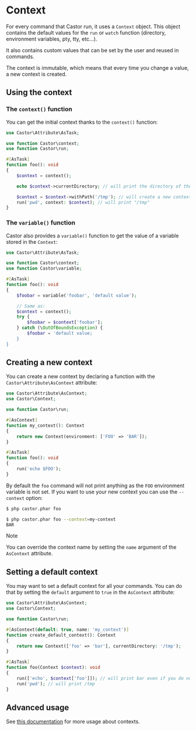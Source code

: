 # Context

For every command that Castor run, it uses a `Context` object. This object
contains the default values for the `run` or `watch` function (directory,
environment variables, pty, tty, etc...).

It also contains custom values that can be set by the user and reused in
commands.

The context is immutable, which means that every time you change a value, a new
context is created.

## Using the context

### The `context()` function

You can get the initial context thanks to the `context()` function:

```php
use Castor\Attribute\AsTask;

use function Castor\context;
use function Castor\run;

#[AsTask]
function foo(): void
{
    $context = context();

    echo $context->currentDirectory; // will print the directory of the castor.php file

    $context = $context->withPath('/tmp'); // will create a new context where the current directory is /tmp
    run('pwd', context: $context); // will print "/tmp"
}
```

### The `variable()` function

Castor also provides a `variable()` function to get the value of a variable
stored in the `Context`:

```php
use Castor\Attribute\AsTask;

use function Castor\context;
use function Castor\variable;

#[AsTask]
function foo(): void
{
    $foobar = variable('foobar', 'default value');

    // Same as:
    $context = context();
    try {
        $foobar = $context['foobar'];
    } catch (\OutOfBoundsException) {
        $foobar = 'default value;
    }
}
```

## Creating a new context

You can create a new context by declaring a function with
the `Castor\Attribute\AsContext` attribute:

```php
use Castor\Attribute\AsContext;
use Castor\Context;

use function Castor\run;

#[AsContext]
function my_context(): Context
{
    return new Context(environment: ['FOO' => 'BAR']);
}

#[AsTask]
function foo(): void
{
    run('echo $FOO');
}
```

By default the `foo` command will not print anything as the `FOO` environment
variable is not set. If you want to use your new context you can use
the `--context` option:

```bash
$ php castor.phar foo

$ php castor.phar foo --context=my-context
BAR
```

> [!NOTE]
> You can override the context name by setting the `name` argument of the
> `AsContext` attribute.

## Setting a default context

You may want to set a default context for all your commands. You can do that by
setting the `default` argument to `true` in the `AsContext` attribute:

```php
use Castor\Attribute\AsContext;
use Castor\Context;

use function Castor\run;

#[AsContext(default: true, name: 'my_context')]
function create_default_context(): Context
{
    return new Context(['foo' => 'bar'], currentDirectory: '/tmp');
}

#[AsTask]
function foo(Context $context): void
{
    run(['echo', $context['foo']]); // will print bar even if you do not use the --context option
    run('pwd'); // will print /tmp
}
```

## Advanced usage

See [this documentation](going-further/advanced-context.md) for more usage about
contexts.
